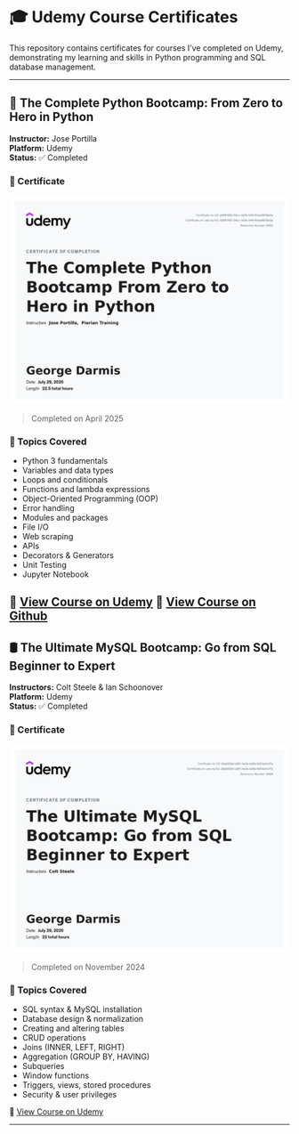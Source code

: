 # 🎓 Udemy Course Certificates

This repository contains certificates for courses I’ve completed on Udemy, demonstrating my learning and skills in Python programming and SQL database management.

---

## 🐍 The Complete Python Bootcamp: From Zero to Hero in Python

**Instructor:** Jose Portilla  
**Platform:** Udemy  
**Status:** ✅ Completed

### 📜 Certificate

![Python Certificate](./python_certificate.png)  
> Completed on April 2025

### 🧠 Topics Covered

- Python 3 fundamentals
- Variables and data types
- Loops and conditionals
- Functions and lambda expressions
- Object-Oriented Programming (OOP)
- Error handling
- Modules and packages
- File I/O
- Web scraping
- APIs
- Decorators & Generators
- Unit Testing
- Jupyter Notebook

🔗 [View Course on Udemy](https://www.udemy.com/course/complete-python-bootcamp/)
🔗 [View Course on Github](https://github.com/Pierian-Data/Complete-Python-3-Bootcamp.git)
---

## 🛢️ The Ultimate MySQL Bootcamp: Go from SQL Beginner to Expert

**Instructors:** Colt Steele & Ian Schoonover  
**Platform:** Udemy  
**Status:** ✅ Completed

### 📜 Certificate

![MySQL Certificate](./mysql_certificate.png)  
> Completed on November 2024

### 🧠 Topics Covered

- SQL syntax & MySQL installation
- Database design & normalization
- Creating and altering tables
- CRUD operations
- Joins (INNER, LEFT, RIGHT)
- Aggregation (GROUP BY, HAVING)
- Subqueries
- Window functions
- Triggers, views, stored procedures
- Security & user privileges

🔗 [View Course on Udemy](https://www.udemy.com/course/the-ultimate-mysql-bootcamp-go-from-sql-beginner-to-expert/)

---



